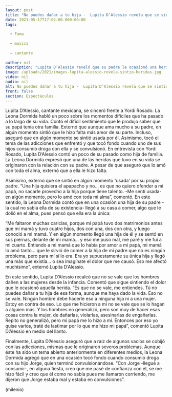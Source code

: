 ```yaml
---
layout: post
title: "No puedes dañar a tu hija -  Lupita D’Alessio revela que se sintió usada por su propio padre"
date: 2021-05-17T17:02:00.000-06:00
tags:
  
  - Fama
  
  - musica
  
  - cantante
  
author: nil
description: "Lupita D’Alessio reveló que su padre le ocasionó una herida que quizá se derivó en la forma en la que se relacionó con los hombres; la Leona Dormida también habló de la vez que tocó fondo: se drogó con uno de sus hijos. "
image: /uploads/2021/images-lupita-alessio-revela-sintio-heridas.jpg
video: nil
audio: nil
alt: No puedes dañar a tu hija -  Lupita D’Alessio revela que se sintió usada por su propio padre
front: false
section: Espectáculos
---
```


Lupita D’Alessio, cantante mexicana, se sinceró frente a Yordi Rosado. La Leona Dormida habló un poco sobre los momentos difíciles que ha pasado a lo largo de su vida. Contó el difícil sentimiento que le produjo saber que su papá tenía otra familia. Externó que aunque ama mucho a su padre, en algún momento sintió que le hizo falta más amor de su parte. Incluso, aseguró que en algún momento se sintió usada por él. Asimismo, tocó el tema de las adicciones que enfrentó y que tocó fondo cuando uno de sus hijos consumió droga con ella y se convulsionó. En entrevista con Yordi Rosado, Lupita D’Alessio contó un poco de su pasado como hija de familia. La Leona Dormida expresó que una de las heridas que tuvo en su vida se originaron con la relación con su padre. A pesar de que aseguró que lo amó con toda el alma, externó que a ella le hizo falta. 

Asimismo, externó que se sintió en algún momento 'usada' por su propio padre. “Una hija quisiera el apapacho y no… es que no quiero ofender a mi papá, no sacarle provecho a la hija porque tiene talento. -Me sentí usada- en algún momento, pero lo amé con toda mi alma”, comentó. En este sentido, la Leona Dormida contó que en una ocasión una hija de su padre -la cual no sabía ella de su existencia- llegó a su casa a comer, algo que le dolió en el alma, pues pensó que ella era la única:  

“Me faltaron muchas caricias, porque mi papá tuvo dos matrimonios antes que mi mamá y tuvo cuatro hijos, dos con una, dos con otra, y luego conoció a mi mamá. Y en algún momento llegó una hija de él y se sentó en sus piernas, delante de mi mamá… y eso me puso mal, me paré y me fui a mi cuarto. Entiendo a mi mamá que lo había por amor a mi papá, mi mamá lo amó tanto… que le sirvió de comer a la hija de mi padre que no es ningún problema, pero para mí sí lo era. Era yo supuestamente su única hija y llegó una más que existía… o sea imagínate el dolor que me causó. Eso me afectó muchísimo”, externó Lupita D’Alessio. 

En este sentido, Lupita D’Alessio recalcó que no se vale que los hombres dañen a las mujeres desde la infancia. Comentó que sigue sintiendo el dolor que le ocasionó aquella herida. “Es que no se vale, me entiendes. Tú no puedes dañar a tu hija de esa forma, aunque me haya dado la vida. Eso no se vale. Ningún hombre debe hacerle eso a ninguna hija ni a una mujer. Estoy en contra de eso. Lo que me hicieron a mi no se vale que se lo hagan a alguien más. Y los hombres no generalizó, pero son muy de hacer esas cosas contra la mujer, de dañarlas, violarlas, asesinarlas de engañarlas. Repito no generalizó, pero mi papá me lo hizo a mí. Entonces por eso yo quise varios, traté de lastimar por lo que me hizo mi papá”, comentó Lupita D’Alessio en medio del llanto. 

Finalmente, Lupita D’Alessio aseguró que a raíz de algunos vacíos se cobijó con las adicciones, mismas que le originaron severos problemas. Aunque éste ha sido un tema abierto anteriormente en diferentes medios, la Leona Dormida agregó que en una ocasión tocó fondo cuando consumió droga con su hijo Jorge, quien terminó convulsionándose. “Con Jorge -llegué a consumir-, en alguna fiesta, creo que me pasé de confianza con él, se me hizo fácil y creo que él como no sabía pues me llamaron corriendo, me dijeron que Jorge estaba mal y estaba en convulsiones”. 

(milenio)